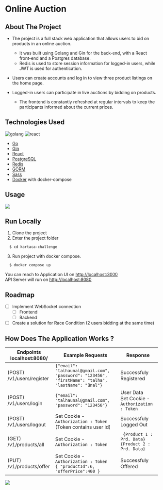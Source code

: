 # Online Auction

## About The Project


* The project is a full stack web application that allows users to bid on products in an online auction.
    * It was built using Golang and Gin for the back-end, with a React front-end and a Postgres database.
    * Redis is used to store session information for logged-in users, while JWT is used for authentication.

* Users can create accounts and log in to view three product listings on the home page.
* Logged-in users can participate in live auctions by bidding on products.
    * The frontend is constantly refreshed at regular intervals to keep the participants informed about the current prices.

## Technologies Used

![golang](https://badges.aleen42.com/src/golang.svg) ![react](https://badges.aleen42.com/src/react.svg)

- [Go](https://go.dev/)
- [Gin](https://github.com/gin-gonic/gin)
- [React](https://react.dev/)
- [PostgreSQL](https://www.postgresql.org/)
- [Redis](https://redis.io/)
- [GORM](https://gorm.io/)
- [Sass](https://sass-lang.com/)
- [Docker](https://www.docker.com/) with docker-compose

## Usage

![](https://i.imgur.com/r6xJn8B.gif)

## Run Locally

1. Clone the project
2. Enter the project folder

```bash
  $ cd kartaca-challenge
```

3. Run project with docker compose.

```bash
  $ docker compose up
```

You can reach to Application UI on [http://localhost:3000](http://localhost:3000)<br>
API Server will run on [http://localhost:8080](http://localhost:8080)


## Roadmap

- [ ] Implement WebSocket connection
    - [ ] Frontend
    - [ ] Backend
- [ ] Create a solution for Race Condition (2 users bidding at the same time)

## How Does The Application Works ?

| Endpoints localhost:8080/ | Example Requests                                                                                   | Response                                                 |
| ------------------------- | -------------------------------------------------------------------------------------------------- | -------------------------------------------------------- |
| (POST) /v1/users/register | `{"email": "talhaunal@gmail.com", "password": "123456", "firstName": "talha", "lastName": "ünal"}` | Successfuly Registered                                   |
| (POST) /v1/users/login    | `{"email": "talhaunal@gmail.com", "password": "123456"}     `                                      | User Data <br> Set Cookie - <br> `Authorization : Token` |
| (POST) /v1/users/logout   | Set Cookie - ` Authorization : Token` (Token contains user id)                                     | Successfuly Logged Out                                   |
| (GET) /v1/products/all    | Set Cookie - ` Authorization : Token`                                                              | ` {Product 1 : Prd. Data}` `{Product 2 : Prd. Data} `    |
| (PUT) /v1/products/offer  | Set Cookie - `Authorization : Token` <br> `{ "productId":6, "offerPrice":400 }  `                  | Successfuly Offered                                      


![](https://i.imgur.com/27rEuH9.png)
